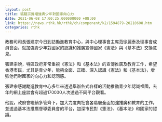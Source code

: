 ```yaml
---
layout: post
title: 張建宗冀增強青少年對國家向心力
date: 2021-06-08 17:00:25.000000000 +08:00
link: https://news.rthk.hk/rthk/ch/component/k2/1594879-20210608.htm
categories: rthk
---
```


政務司司長張建宗今日到訪勵進教育中心，與中心理事會主席范徐麗泰及理事會成員會面，就加強青少年對國家的認識和推廣宣傳國家《憲法》與《基本法》交換意見。
 
張建宗說，特區政府非常重視《憲法》和《基本法》的宣傳推廣及教育工作，希望香港市民，尤其是青少年，能夠全面、正確、深入認識《憲法》和《基本法》，增強他們對國家的向心力和認同感。

張建宗感謝勵進教育中心多年來透過舉辦各式各樣的活動推動青少年認識祖國，去年的網上座談會有超過170000人次透過不同平台觀看。
 
他說，政府會繼續多管齊下，加大力度向社會各階層全面加強推廣和教育的工作，並透過基本法推廣督導委員會的平台，加深市民對《憲法》、《基本法》和國家的認識。
